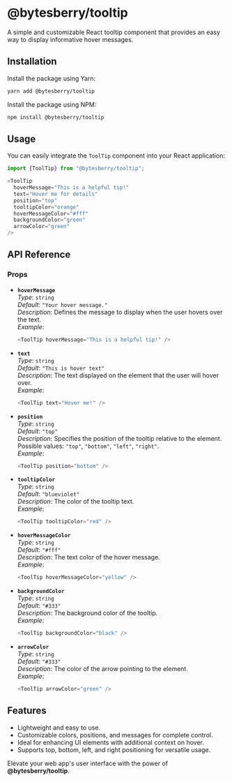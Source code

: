 # @bytesberry/tooltip

A simple and customizable React tooltip component that provides an easy way to display informative hover messages.

## Installation

Install the package using Yarn:

```bash
yarn add @bytesberry/tooltip
```

Install the package using NPM:

```bash
npm install @bytesberry/tooltip
```

## Usage

You can easily integrate the `ToolTip` component into your React application:

```javascript
import {ToolTip} from "@bytesberry/tooltip";

<ToolTip 
  hoverMessage="This is a helpful tip!" 
  text="Hover me for details" 
  position="top" 
  tooltipColor="orange" 
  hoverMessageColor="#fff" 
  backgroundColor="green" 
  arrowColor="green"
/>
```

## API Reference

### Props

- **`hoverMessage`**  
  _Type_: `string`  
  _Default_: `"Your hover message."`  
  _Description_: Defines the message to display when the user hovers over the text.  
  _Example_:  
  ```javascript
  <ToolTip hoverMessage="This is a helpful tip!" />
  ```

- **`text`**  
  _Type_: `string`  
  _Default_: `"This is hover text"`  
  _Description_: The text displayed on the element that the user will hover over.  
  _Example_:  
  ```javascript
  <ToolTip text="Hover me!" />
  ```

- **`position`**  
  _Type_: `string`  
  _Default_: `"top"`  
  _Description_: Specifies the position of the tooltip relative to the element. Possible values: `"top"`, `"bottom"`, `"left"`, `"right"`.  
  _Example_:  
  ```javascript
  <ToolTip position="bottom" />
  ```

- **`tooltipColor`**  
  _Type_: `string`  
  _Default_: `"blueviolet"`  
  _Description_: The color of the tooltip text.  
  _Example_:  
  ```javascript
  <ToolTip tooltipColor="red" />
  ```

- **`hoverMessageColor`**  
  _Type_: `string`  
  _Default_: `"#fff"`  
  _Description_: The text color of the hover message.  
  _Example_:  
  ```javascript
  <ToolTip hoverMessageColor="yellow" />
  ```

- **`backgroundColor`**  
  _Type_: `string`  
  _Default_: `"#333"`  
  _Description_: The background color of the tooltip.  
  _Example_:  
  ```javascript
  <ToolTip backgroundColor="black" />
  ```

- **`arrowColor`**  
  _Type_: `string`  
  _Default_: `"#333"`  
  _Description_: The color of the arrow pointing to the element.  
  _Example_:  
  ```javascript
  <ToolTip arrowColor="green" />
  ```

## Features

- Lightweight and easy to use.
- Customizable colors, positions, and messages for complete control.
- Ideal for enhancing UI elements with additional context on hover.
- Supports top, bottom, left, and right positioning for versatile usage.

Elevate your web app's user interface with the power of **@bytesberry/tooltip**.